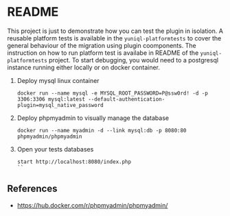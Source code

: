 # README 

This project is just to demonstrate how you can test the plugin in isolation. A reusable platform tests is available in the `yuniql-platformtests` to cover the general behaviour of the migration using plugin coomponents. The instruction on how to run platform test is availabe in README of the `yuniql-platformtests` project.
To start debugging, you would need to a postgresql instance running either locally or on docker container.
	
1. Deploy mysql linux container
	
	```console
	docker run --name mysql -e MYSQL_ROOT_PASSWORD=P@ssw0rd! -d -p 3306:3306 mysql:latest --default-authentication-plugin=mysql_native_password
	```

2. Deploy phpmyadmin to visually manage the database

	```console
	docker run --name myadmin -d --link mysql:db -p 8080:80 phpmyadmin/phpmyadmin
	```

3. Open your tests databases

	```console
	start http://localhost:8080/index.php
	``

## References
* https://hub.docker.com/r/phpmyadmin/phpmyadmin/
